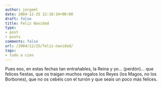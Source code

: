 ```yaml
---
author: jorgeml
date: 2004-12-25 12:18:34+00:00
draft: false
title: Feliz Navidad
type: 
- post
- posts
comments: false
url: /2004/12/25/feliz-navidad/
tags:
- todo a cien
---
```


Pues eso, en estas fechas tan entrañables, la Reina y yo... (perdón)... que felices fiestas, que os traigan muchos regalos los Reyes (los Magos, no los Borbones), que no os cebéis con el turrón y que seais un poco más felices.
